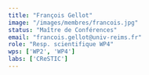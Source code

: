 ```yaml
---
title: "François Gellot"
image: "/images/membres/francois.jpg"
status: "Maître de Conférences"
email: "francois.gellot@univ-reims.fr"
role: "Resp. scientifique WP4"
wps: ['WP2', 'WP4']
labs: ['CReSTIC']
---
```



